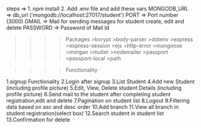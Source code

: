 steps =>
    1. npm install 
    2. Add .env file and add these vars
            MONGODB_URL => db_url ('mongodb://localhost:27017/student')
            PORT        => Port number (3000)
            GMAIL       => Mail for sending messages for student create, edit and delete
            PASSWORD    => Password of Mail Id

>>>>>>>>>>>>>>>>>>>>>>>>>>>>>>>>>>>>>>>>>>>>>>>>>>>>>>>>>>>>>>>>>>>>>>>>>>>>>>>>>>>>>>>>>>>>>>>>>>>>>>>>>>>>>>>>>>>>>>

>>>>Packages
    >bcrypt
    >body-parser
    >dotenv
    >express
    >express-session
    >ejs
    >http-error
    >mongoose
    >morgan
    >multer
    >nodemailer
    >passport
    >passport-local
    >path

>>>>>>>>>>>>>>>>>>>>>>>>>>>>>>>>>>>>>>>>>>>>>>>>>>>>>>>>>>>>>>>>>>>>>>>>>>>>>>>>>>>>>>>>>>>>>>>>>>>>>>>>>>>>>>>>>>>>>>

>>>>Functionality

1.signup Functionality
2.Login after signup 
3.List Student
4.Add new Student (including profile picture)
5.Edit, View, Delete student Details (including profile picture)
6.Send  mail to the student after completing student registration,edit and delete 
7.Pagination on student list 
8.Logout
9.Filtering data based on asc and desc order
10.Add branch
11.View all branch in student registration(select box)
12.Search student in student list
13.Confirmation for delete
 


